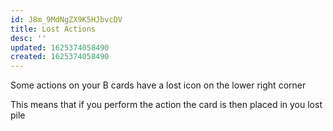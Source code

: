 ```yaml
---
id: J8m_9MdNgZX9K5HJbvcDV
title: Lost Actions
desc: ''
updated: 1625374058490
created: 1625374058490
---
```


Some actions on your B cards have a lost icon on the lower right corner

This means that if you perform the action the card is then placed in you lost pile
